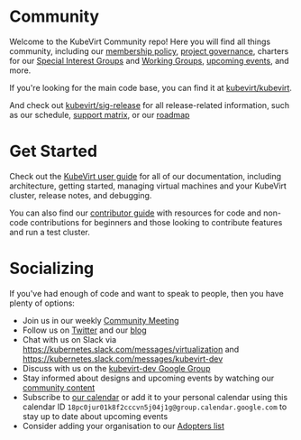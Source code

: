 # Community

Welcome to the KubeVirt Community repo!
Here you will find all things community, including our [membership policy](membership_policy.md), [project governance](GOVERNANCE.md), charters for our [Special Interest Groups](./GOVERNANCE.md#sigs) and [Working Groups](./GOVERNANCE.md#working-groups), [upcoming events](https://github.com/kubevirt/community/wiki/Events), and more.

If you're looking for the main code base, you can find it at [kubevirt/kubevirt](https://github.com/kubevirt/kubevirt).

And check out [kubevirt/sig-release](https://github.com/kubevirt/sig-release/) for all release-related information, such as our schedule, [support matrix](https://github.com/kubevirt/sig-release/blob/main/releases/k8s-support-matrix.md), or our [roadmap](https://github.com/kubevirt/sig-release/blob/main/upcoming-changes.md)

# Get Started

Check out the [KubeVirt user guide](https://kubevirt.io/user-guide/) for all of our documentation, including architecture, getting started, managing virtual machines and your KubeVirt cluster, release notes, and debugging.

You can also find our [contributor guide](https://kubevirt.io/user-guide/contributing/) with resources for code and non-code contributions for beginners and those looking to contribute features and run a test cluster. 

# Socializing

If you've had enough of code and want to speak to people, then you have plenty of options:

* Join us in our weekly [Community Meeting](community_meeting.md)
* Follow us on [Twitter](https://twitter.com/kubevirt) and our [blog](https://kubevirt.github.io/blogs/)
* Chat with us on Slack via <https://kubernetes.slack.com/messages/virtualization> and <https://kubernetes.slack.com/messages/kubevirt-dev>
* Discuss with us on the [kubevirt-dev Google Group](https://groups.google.com/forum/#!forum/kubevirt-dev)
* Stay informed about designs and upcoming events by watching our [community content](https://github.com/kubevirt/community/)
* Subscribe to [our calendar](https://calendar.google.com/calendar/embed?src=kubevirt@cncf.io) or add it to your personal calendar using this calendar ID `18pc0jur01k8f2cccvn5j04j1g@group.calendar.google.com` to stay up to date about upcoming events
* Consider adding your organisation to our [Adopters list](https://github.com/kubevirt/kubevirt/blob/main/ADOPTERS.md)

